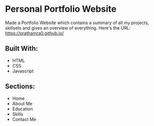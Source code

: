 # Personal Portfolio Website
Made a Portfolio Website which contains a summary of all my projects, skillsets and gives an overview of everything. Here's the URL: https://prathamra0.github.io/ 


## Built With: ##
* HTML
* CSS
* Javascript

## Sections: ##
* Home
* About Me
* Education
* Skills
* Contact Me




